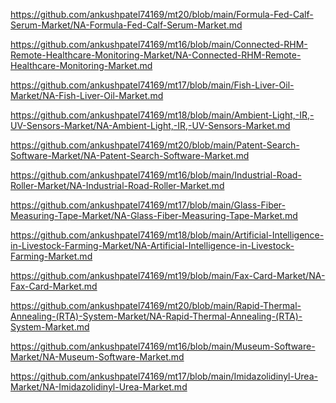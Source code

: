 <p><a href="https://github.com/ankushpatel74169/mt20/blob/main/Formula-Fed-Calf-Serum-Market/NA-Formula-Fed-Calf-Serum-Market.md">https://github.com/ankushpatel74169/mt20/blob/main/Formula-Fed-Calf-Serum-Market/NA-Formula-Fed-Calf-Serum-Market.md</a></p><p><a href="https://github.com/ankushpatel74169/mt16/blob/main/Connected-RHM-Remote-Healthcare-Monitoring-Market/NA-Connected-RHM-Remote-Healthcare-Monitoring-Market.md">https://github.com/ankushpatel74169/mt16/blob/main/Connected-RHM-Remote-Healthcare-Monitoring-Market/NA-Connected-RHM-Remote-Healthcare-Monitoring-Market.md</a></p><p><a href="https://github.com/ankushpatel74169/mt17/blob/main/Fish-Liver-Oil-Market/NA-Fish-Liver-Oil-Market.md">https://github.com/ankushpatel74169/mt17/blob/main/Fish-Liver-Oil-Market/NA-Fish-Liver-Oil-Market.md</a></p><p><a href="https://github.com/ankushpatel74169/mt18/blob/main/Ambient-Light,-IR,-UV-Sensors-Market/NA-Ambient-Light,-IR,-UV-Sensors-Market.md">https://github.com/ankushpatel74169/mt18/blob/main/Ambient-Light,-IR,-UV-Sensors-Market/NA-Ambient-Light,-IR,-UV-Sensors-Market.md</a></p><p><a href="https://github.com/ankushpatel74169/mt20/blob/main/Patent-Search-Software-Market/NA-Patent-Search-Software-Market.md">https://github.com/ankushpatel74169/mt20/blob/main/Patent-Search-Software-Market/NA-Patent-Search-Software-Market.md</a></p><p><a href="https://github.com/ankushpatel74169/mt16/blob/main/Industrial-Road-Roller-Market/NA-Industrial-Road-Roller-Market.md">https://github.com/ankushpatel74169/mt16/blob/main/Industrial-Road-Roller-Market/NA-Industrial-Road-Roller-Market.md</a></p><p><a href="https://github.com/ankushpatel74169/mt17/blob/main/Glass-Fiber-Measuring-Tape-Market/NA-Glass-Fiber-Measuring-Tape-Market.md">https://github.com/ankushpatel74169/mt17/blob/main/Glass-Fiber-Measuring-Tape-Market/NA-Glass-Fiber-Measuring-Tape-Market.md</a></p><p><a href="https://github.com/ankushpatel74169/mt18/blob/main/Artificial-Intelligence-in-Livestock-Farming-Market/NA-Artificial-Intelligence-in-Livestock-Farming-Market.md">https://github.com/ankushpatel74169/mt18/blob/main/Artificial-Intelligence-in-Livestock-Farming-Market/NA-Artificial-Intelligence-in-Livestock-Farming-Market.md</a></p><p><a href="https://github.com/ankushpatel74169/mt19/blob/main/Fax-Card-Market/NA-Fax-Card-Market.md">https://github.com/ankushpatel74169/mt19/blob/main/Fax-Card-Market/NA-Fax-Card-Market.md</a></p><p><a href="https://github.com/ankushpatel74169/mt20/blob/main/Rapid-Thermal-Annealing-(RTA)-System-Market/NA-Rapid-Thermal-Annealing-(RTA)-System-Market.md">https://github.com/ankushpatel74169/mt20/blob/main/Rapid-Thermal-Annealing-(RTA)-System-Market/NA-Rapid-Thermal-Annealing-(RTA)-System-Market.md</a></p><p><a href="https://github.com/ankushpatel74169/mt16/blob/main/Museum-Software-Market/NA-Museum-Software-Market.md">https://github.com/ankushpatel74169/mt16/blob/main/Museum-Software-Market/NA-Museum-Software-Market.md</a></p><p><a href="https://github.com/ankushpatel74169/mt17/blob/main/Imidazolidinyl-Urea-Market/NA-Imidazolidinyl-Urea-Market.md">https://github.com/ankushpatel74169/mt17/blob/main/Imidazolidinyl-Urea-Market/NA-Imidazolidinyl-Urea-Market.md</a></p>

